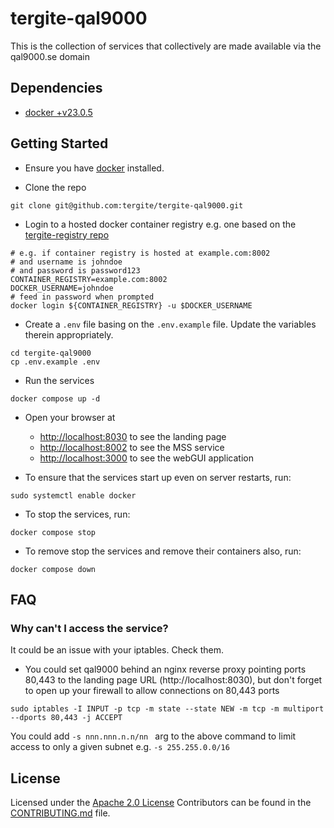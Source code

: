 # tergite-qal9000

This is the collection of services that collectively are made available via the qal9000.se domain

## Dependencies

- [docker +v23.0.5](https://www.docker.com/products/docker-desktop/)

## Getting Started

- Ensure you have [docker](https://docs.docker.com/engine/install/) installed.

- Clone the repo

```shell
git clone git@github.com:tergite/tergite-qal9000.git
```

- Login to a hosted docker container registry e.g. one based on the [tergite-registry repo](https://github.com/tergite/tergite-registry)

```shell
# e.g. if container registry is hosted at example.com:8002
# and username is johndoe
# and password is password123
CONTAINER_REGISTRY=example.com:8002
DOCKER_USERNAME=johndoe
# feed in password when prompted
docker login ${CONTAINER_REGISTRY} -u $DOCKER_USERNAME
```

- Create a `.env` file basing on the `.env.example` file. 
Update the variables therein appropriately.

```shell
cd tergite-qal9000
cp .env.example .env
```

- Run the services

```shell
docker compose up -d
```

- Open your browser at 

    - [http://localhost:8030](http://localhost:8030) to see the landing page
    - [http://localhost:8002](http://localhost:8002) to see the MSS service
    - [http://localhost:3000](http://localhost:3000) to see the webGUI application

- To ensure that the services start up even on server restarts, run:

```shell
sudo systemctl enable docker
```

- To stop the services, run:

```shell
docker compose stop
```

- To remove stop the services and remove their containers also, run:

```shell
docker compose down
```

## FAQ

### Why can't I access the service?

It could be an issue with your iptables. Check them.  

  
- You could set qal9000 behind an nginx reverse proxy pointing ports 80,443 to the landing page URL (http://localhost:8030), but don't forget to open up your firewall to allow connections on 80,443 ports

```shell
sudo iptables -I INPUT -p tcp -m state --state NEW -m tcp -m multiport --dports 80,443 -j ACCEPT
```

You could add ```-s nnn.nnn.n.n/nn ``` arg to the above command to limit access to only a given subnet e.g. ```-s 255.255.0.0/16```

## License

Licensed under the [Apache 2.0 License](./LICENSE)
Contributors can be found in the [CONTRIBUTING.md](./CONTRIBUTING.md) file.

